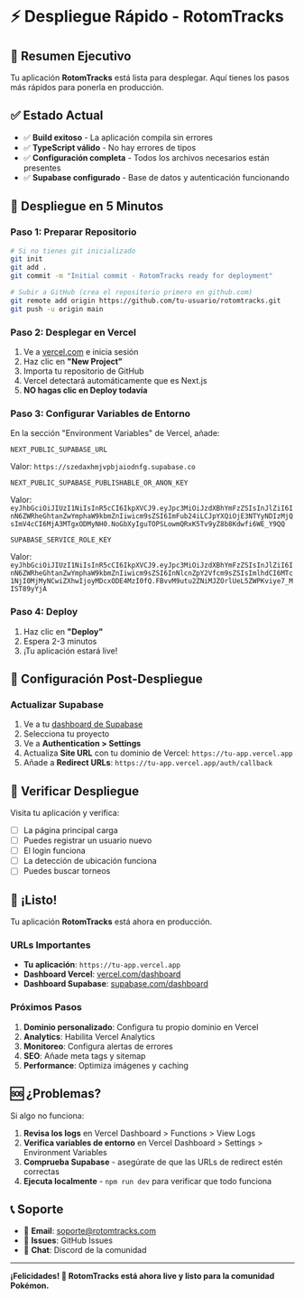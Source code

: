 # ⚡ Despliegue Rápido - RotomTracks

## 🎯 Resumen Ejecutivo

Tu aplicación **RotomTracks** está lista para desplegar. Aquí tienes los pasos más rápidos para ponerla en producción.

## ✅ Estado Actual

- ✅ **Build exitoso** - La aplicación compila sin errores
- ✅ **TypeScript válido** - No hay errores de tipos
- ✅ **Configuración completa** - Todos los archivos necesarios están presentes
- ✅ **Supabase configurado** - Base de datos y autenticación funcionando

## 🚀 Despliegue en 5 Minutos

### Paso 1: Preparar Repositorio
```bash
# Si no tienes git inicializado
git init
git add .
git commit -m "Initial commit - RotomTracks ready for deployment"

# Subir a GitHub (crea el repositorio primero en github.com)
git remote add origin https://github.com/tu-usuario/rotomtracks.git
git push -u origin main
```

### Paso 2: Desplegar en Vercel
1. Ve a [vercel.com](https://vercel.com) e inicia sesión
2. Haz clic en **"New Project"**
3. Importa tu repositorio de GitHub
4. Vercel detectará automáticamente que es Next.js
5. **NO hagas clic en Deploy todavía**

### Paso 3: Configurar Variables de Entorno
En la sección "Environment Variables" de Vercel, añade:

```
NEXT_PUBLIC_SUPABASE_URL
```
Valor: `https://szedaxhmjvpbjaiodnfg.supabase.co`

```
NEXT_PUBLIC_SUPABASE_PUBLISHABLE_OR_ANON_KEY
```
Valor: `eyJhbGciOiJIUzI1NiIsInR5cCI6IkpXVCJ9.eyJpc3MiOiJzdXBhYmFzZSIsInJlZiI6InN6ZWRheGhtanZwYmphaW9kbmZnIiwicm9sZSI6ImFub24iLCJpYXQiOjE3NTYyNDIzMjQsImV4cCI6MjA3MTgxODMyNH0.NoGbXyIguTOPSLowmQRxK5Tv9yZ8b8Kdwfi6WE_Y9QQ`

```
SUPABASE_SERVICE_ROLE_KEY
```
Valor: `eyJhbGciOiJIUzI1NiIsInR5cCI6IkpXVCJ9.eyJpc3MiOiJzdXBhYmFzZSIsInJlZiI6InN6ZWRheGhtanZwYmphaW9kbmZnIiwicm9sZSI6InNlcnZpY2Vfcm9sZSIsImlhdCI6MTc1NjI0MjMyNCwiZXhwIjoyMDcxODE4MzI0fQ.FBvvM9utu2ZNiMJZOrlUeL5ZWPKviye7_MIST89yYjA`

### Paso 4: Deploy
1. Haz clic en **"Deploy"**
2. Espera 2-3 minutos
3. ¡Tu aplicación estará live!

## 🔧 Configuración Post-Despliegue

### Actualizar Supabase
1. Ve a tu [dashboard de Supabase](https://supabase.com/dashboard)
2. Selecciona tu proyecto
3. Ve a **Authentication > Settings**
4. Actualiza **Site URL** con tu dominio de Vercel: `https://tu-app.vercel.app`
5. Añade a **Redirect URLs**: `https://tu-app.vercel.app/auth/callback`

## 🧪 Verificar Despliegue

Visita tu aplicación y verifica:
- [ ] La página principal carga
- [ ] Puedes registrar un usuario nuevo
- [ ] El login funciona
- [ ] La detección de ubicación funciona
- [ ] Puedes buscar torneos

## 🎉 ¡Listo!

Tu aplicación **RotomTracks** está ahora en producción. 

### URLs Importantes
- **Tu aplicación**: `https://tu-app.vercel.app`
- **Dashboard Vercel**: [vercel.com/dashboard](https://vercel.com/dashboard)
- **Dashboard Supabase**: [supabase.com/dashboard](https://supabase.com/dashboard)

### Próximos Pasos
1. **Dominio personalizado**: Configura tu propio dominio en Vercel
2. **Analytics**: Habilita Vercel Analytics
3. **Monitoreo**: Configura alertas de errores
4. **SEO**: Añade meta tags y sitemap
5. **Performance**: Optimiza imágenes y caching

## 🆘 ¿Problemas?

Si algo no funciona:

1. **Revisa los logs** en Vercel Dashboard > Functions > View Logs
2. **Verifica variables de entorno** en Vercel Dashboard > Settings > Environment Variables
3. **Comprueba Supabase** - asegúrate de que las URLs de redirect estén correctas
4. **Ejecuta localmente** - `npm run dev` para verificar que todo funciona

## 📞 Soporte

- 📧 **Email**: soporte@rotomtracks.com
- 🐛 **Issues**: GitHub Issues
- 💬 **Chat**: Discord de la comunidad

---

**¡Felicidades! 🎊 RotomTracks está ahora live y listo para la comunidad Pokémon.**